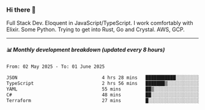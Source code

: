 ### Hi there 👋

Full Stack Dev. Eloquent in JavaScript/TypeScript. I work comfortably with Elixir. Some Python. Trying to get into Rust, Go and Crystal. AWS, GCP.

***

##### 📊 Monthly development breakdown (updated every 8 hours)

<!--START_SECTION:waka-->

```txt
From: 02 May 2025 - To: 01 June 2025

JSON                               4 hrs 28 mins   ███████████░░░░░░░░░░░░░░   43.83 %
TypeScript                         2 hrs 56 mins   ███████▒░░░░░░░░░░░░░░░░░   28.80 %
YAML                               55 mins         ██▒░░░░░░░░░░░░░░░░░░░░░░   09.09 %
C#                                 48 mins         ██░░░░░░░░░░░░░░░░░░░░░░░   07.94 %
Terraform                          27 mins         █░░░░░░░░░░░░░░░░░░░░░░░░   04.50 %
```

<!--END_SECTION:waka-->
